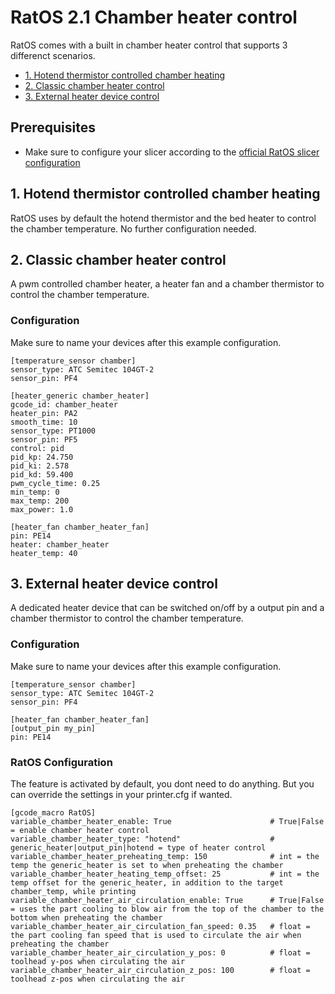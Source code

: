 # RatOS 2.1 Chamber heater control

RatOS comes with a built in chamber heater control that supports 3 differenct scenarios. 

- [1. Hotend thermistor controlled chamber heating](#1-hotend-thermistor-controlled-chamber-heating)
- [2. Classic chamber heater control](#2-classic-chamber-heater-control)
- [3. External heater device control](#3-external-heater-device-control)


## Prerequisites
- Make sure to configure your slicer according to the [official RatOS slicer configuration](../slicers.md)

## 1. Hotend thermistor controlled chamber heating
RatOS uses by default the hotend thermistor and the bed heater to control the chamber temperature. No further configuration needed.

## 2. Classic chamber heater control
A pwm controlled chamber heater, a heater fan and a chamber thermistor to control the chamber temperature. 

### Configuration

Make sure to name your devices after this example configuration. 
```
[temperature_sensor chamber]
sensor_type: ATC Semitec 104GT-2
sensor_pin: PF4

[heater_generic chamber_heater]
gcode_id: chamber_heater
heater_pin: PA2
smooth_time: 10
sensor_type: PT1000
sensor_pin: PF5
control: pid
pid_kp: 24.750
pid_ki: 2.578
pid_kd: 59.400
pwm_cycle_time: 0.25
min_temp: 0
max_temp: 200
max_power: 1.0

[heater_fan chamber_heater_fan]
pin: PE14
heater: chamber_heater
heater_temp: 40
```

## 3. External heater device control
A dedicated heater device that can be switched on/off by a output pin and a chamber thermistor to control the chamber temperature. 

### Configuration

Make sure to name your devices after this example configuration. 
```
[temperature_sensor chamber]
sensor_type: ATC Semitec 104GT-2
sensor_pin: PF4

[heater_fan chamber_heater_fan]
[output_pin my_pin]
pin: PE14
```

### RatOS Configuration

The feature is activated by default, you dont need to do anything. But you can override the settings in your printer.cfg if wanted. 
```
[gcode_macro RatOS]
variable_chamber_heater_enable: True                      # True|False = enable chamber heater control
variable_chamber_heater_type: "hotend"                    # generic_heater|output_pin|hotend = type of heater control
variable_chamber_heater_preheating_temp: 150              # int = the temp the generic_heater is set to when preheating the chamber
variable_chamber_heater_heating_temp_offset: 25           # int = the temp offset for the generic_heater, in addition to the target chamber_temp, while printing
variable_chamber_heater_air_circulation_enable: True      # True|False = uses the part cooling to blow air from the top of the chamber to the bottom when preheating the chamber
variable_chamber_heater_air_circulation_fan_speed: 0.35   # float = the part cooling fan speed that is used to circulate the air when preheating the chamber
variable_chamber_heater_air_circulation_y_pos: 0          # float = toolhead y-pos when circulating the air
variable_chamber_heater_air_circulation_z_pos: 100        # float = toolhead z-pos when circulating the air
```
